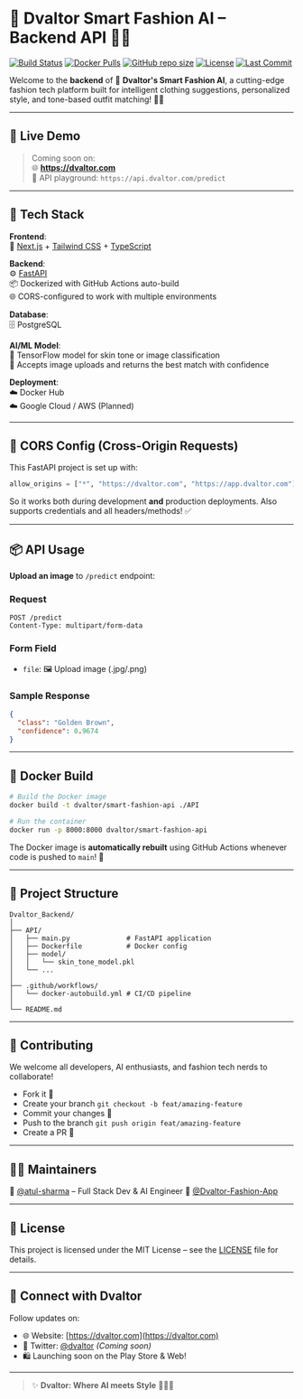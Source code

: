 # 🌟 Dvaltor Smart Fashion AI – Backend API 🧠👕

[![Build Status](https://img.shields.io/github/actions/workflow/status/Dvaltor-Fashion-App/Dvaltor_Backend/docker-autobuild.yml?branch=main&label=Build&style=flat-square)](https://github.com/Dvaltor-Fashion-App/Dvaltor_Backend/actions)
[![Docker Pulls](https://img.shields.io/docker/pulls/dvaltor/skin-tone-api?style=flat-square&logo=docker)](https://hub.docker.com/r/dvaltor/smart-fashion-api)
[![GitHub repo size](https://img.shields.io/github/repo-size/Dvaltor-Fashion-App/Dvaltor_Backend?style=flat-square)](https://github.com/Dvaltor-Fashion-App/Dvaltor_Backend)
[![License](https://img.shields.io/github/license/Dvaltor-Fashion-App/Dvaltor_Backend?style=flat-square)](LICENSE)
[![Last Commit](https://img.shields.io/github/last-commit/Dvaltor-Fashion-App/Dvaltor_Backend?style=flat-square)](https://github.com/Dvaltor-Fashion-App/Dvaltor_Backend/commits/main)

Welcome to the **backend** of 🧥 **Dvaltor's Smart Fashion AI**, a cutting-edge fashion tech platform built for intelligent clothing suggestions, personalized style, and tone-based outfit matching! 💃🕺

---

## 🚀 Live Demo

> Coming soon on:  
🌐 **https://dvaltor.com**  
🧪 API playground: `https://api.dvaltor.com/predict`

---

## 🧰 Tech Stack

**Frontend**:  
🎨 [Next.js](https://nextjs.org/) + [Tailwind CSS](https://tailwindcss.com/) + [TypeScript](https://www.typescriptlang.org/)

**Backend**:  
⚙️ [FastAPI](https://fastapi.tiangolo.com/)  
📦 Dockerized with GitHub Actions auto-build  
🌐 CORS-configured to work with multiple environments

**Database**:  
🗄️ PostgreSQL

**AI/ML Model**:  
🧠 TensorFlow model for skin tone or image classification  
📸 Accepts image uploads and returns the best match with confidence

**Deployment**:  
☁️ Docker Hub  
☁️ Google Cloud / AWS (Planned)

---

## 🔐 CORS Config (Cross-Origin Requests)

This FastAPI project is set up with:
```python
allow_origins = ["*", "https://dvaltor.com", "https://app.dvaltor.com"]
````

So it works both during development **and** production deployments.
Also supports credentials and all headers/methods! ✅

---

## 📦 API Usage

**Upload an image** to `/predict` endpoint:

### Request

```http
POST /predict
Content-Type: multipart/form-data
```

### Form Field

* `file`: 🖼️ Upload image (.jpg/.png)

### Sample Response

```json
{
  "class": "Golden Brown",
  "confidence": 0.9674
}
```

---

## 🐳 Docker Build

```bash
# Build the Docker image
docker build -t dvaltor/smart-fashion-api ./API

# Run the container
docker run -p 8000:8000 dvaltor/smart-fashion-api
```

The Docker image is **automatically rebuilt** using GitHub Actions whenever code is pushed to `main`! 🔁

---

## 📁 Project Structure

```
Dvaltor_Backend/
│
├── API/
│   ├── main.py              # FastAPI application
│   ├── Dockerfile           # Docker config
│   ├── model/
│   │   └── skin_tone_model.pkl
│   └── ...
│
├── .github/workflows/
│   └── docker-autobuild.yml # CI/CD pipeline
│
└── README.md
```

---

## 🤝 Contributing

We welcome all developers, AI enthusiasts, and fashion tech nerds to collaborate!

* Fork it 🍴
* Create your branch `git checkout -b feat/amazing-feature`
* Commit your changes 🎯
* Push to the branch `git push origin feat/amazing-feature`
* Create a PR 🚀

---

## 🧑‍💻 Maintainers

👤 [@atul-sharma](https://github.com/atulsharmaai) – Full Stack Dev & AI Engineer
🔗 [@Dvaltor-Fashion-App](https://github.com/Dvaltor-Fashion-App)

---

## 📃 License

This project is licensed under the MIT License – see the [LICENSE](LICENSE) file for details.

---

## 💬 Connect with Dvaltor

Follow updates on:

* 🌐 Website: [https://dvaltor.com](https://dvaltor.com)
* 🧵 Twitter: [@dvaltor](https://twitter.com/dvaltor) *(Coming soon)*
* 🛍️ Launching soon on the Play Store & Web!

---

> ✨ **Dvaltor: Where AI meets Style** 👗👕👠

